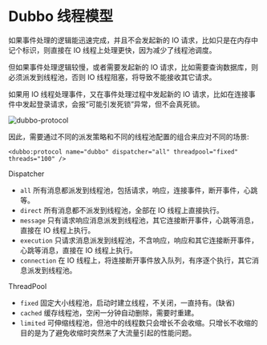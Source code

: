 # Dubbo 线程模型

如果事件处理的逻辑能迅速完成，并且不会发起新的 IO 请求，比如只是在内存中记个标识，则直接在 IO 线程上处理更快，因为减少了线程池调度。

但如果事件处理逻辑较慢，或者需要发起新的 IO 请求，比如需要查询数据库，则必须派发到线程池，否则 IO 线程阻塞，将导致不能接收其它请求。

如果用 IO 线程处理事件，又在事件处理过程中发起新的 IO 请求，比如在连接事件中发起登录请求，会报“可能引发死锁”异常，但不会真死锁。

![dubbo-protocol](http://dubbo.io/books/dubbo-user-book/sources/images/dubbo-protocol.jpg)

因此，需要通过不同的派发策略和不同的线程池配置的组合来应对不同的场景:

```
<dubbo:protocol name="dubbo" dispatcher="all" threadpool="fixed" threads="100" />

```

Dispatcher

- `all` 所有消息都派发到线程池，包括请求，响应，连接事件，断开事件，心跳等。
- `direct` 所有消息都不派发到线程池，全部在 IO 线程上直接执行。
- `message` 只有请求响应消息派发到线程池，其它连接断开事件，心跳等消息，直接在 IO 线程上执行。
- `execution` 只请求消息派发到线程池，不含响应，响应和其它连接断开事件，心跳等消息，直接在 IO 线程上执行。
- `connection` 在 IO 线程上，将连接断开事件放入队列，有序逐个执行，其它消息派发到线程池。

ThreadPool

- `fixed` 固定大小线程池，启动时建立线程，不关闭，一直持有。(缺省)
- `cached` 缓存线程池，空闲一分钟自动删除，需要时重建。
- `limited` 可伸缩线程池，但池中的线程数只会增长不会收缩。只增长不收缩的目的是为了避免收缩时突然来了大流量引起的性能问题。

